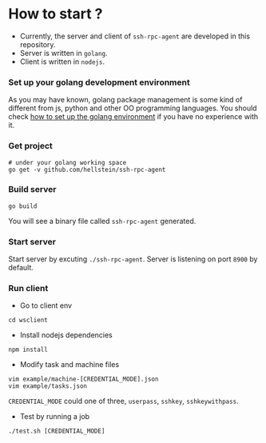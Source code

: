 # How to start ?

* Currently, the server and client of `ssh-rpc-agent` are developed in this repository. 
* Server is written in `golang`.
* Client is written in `nodejs`.

### Set up your golang development environment
As you may have known, golang package management is some kind of different from js, python and other OO programming languages. You should check [how to set up the golang environment](https://golang.org/doc/install) if you have no experience with it. 

### Get project
```
# under your golang working space 
go get -v github.com/hellstein/ssh-rpc-agent
```

### Build server
```
go build
```
You will see a binary file called `ssh-rpc-agent` generated.

### Start server 
Start server by excuting `./ssh-rpc-agent`. Server is listening on port `8900` by default.

### Run client
* Go to client env
```
cd wsclient
```

* Install nodejs dependencies
```
npm install
```

* Modify task and machine files
```
vim example/machine-[CREDENTIAL_MODE].json
vim example/tasks.json
```
`CREDENTIAL_MODE` could one of three, `userpass`, `sshkey`, `sshkeywithpass`.

* Test by running a job
```
./test.sh [CREDENTIAL_MODE]
```
